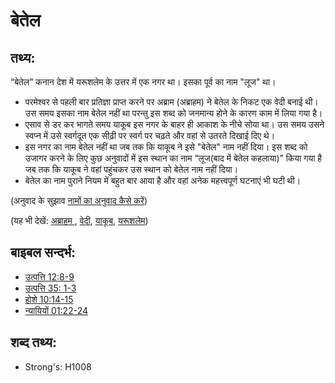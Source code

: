 # बेतेल #

## तथ्य: ##

“बेतेल” कनान देश में यरूशलेम के उत्तर में एक नगर था। इसका पूर्व का नाम "लूज" था।

* परमेश्वर से पहली बार प्रतिज्ञा प्राप्त करने पर अब्राम (अब्राहम) ने बेतेल के निकट एक वेदी बनाई थी। उस समय इसका नाम बेतेल नहीं था परन्तु इस शब्द को जनमान्य होने के कारण काम में लिया गया है।
* एसाव से डर कर भागते समय याकूब इस नगर के बाहर ही आकाश के नीचे सोया था। उस समय उसने स्वप्न में उसे स्वर्गदूत एक सीढ़ी पर स्वर्ग पर चढ़ते और वहां से उतरते दिखाई दिए थे।
* इस नगर का नाम बेतेल नहीं था जब तक कि याकूब ने इसे "बेतेल" नाम नहीं दिया। इस शब्द को उजागर करने के लिए कुछ अनुवादों में इस स्थान का नाम “लूज(बाद में बेतेल कहलाया)” किया गया है जब तक कि याकूब ने वहां पहुंचकर उस स्थान को बेतेल नाम नहीं दिया।
* बेतेल का नाम पुराने नियम में बहुत बार आया है और वहां अनेक महत्त्वपूर्ण घटनाएं भी घटी थी।

(अनुवाद के सुझाव [नामों का अनुवाद कैसे करें](rc://en/ta/man/translate/translate-names))

(यह भी देखें: [अब्राहम ](../names/abraham.md), [वेदी](../kt/altar.md), [याकूब](../names/jacob.md), [यरूशलेम](../names/jerusalem.md))

## बाइबल सन्दर्भ: ##

* [उत्पत्ति 12:8-9](rc://en/tn/help/gen/12/08)
* [उत्पत्ति 35: 1-3](rc://en/tn/help/gen/35/01)
* [होशे 10:14-15](rc://en/tn/help/hos/10/14)
* [न्यायियों 01:22-24](rc://en/tn/help/jdg/01/22)

## शब्द तथ्य: ##

* Strong's: H1008
